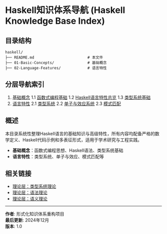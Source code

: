 # Haskell知识体系导航 (Haskell Knowledge Base Index)

## 目录结构

```text
haskell/
├── README.md                        # 本文件
├── 01-Basic-Concepts/               # 基础概念
├── 02-Language-Features/            # 语言特性
```

## 分层导航索引

1. [基础概念](./01-Basic-Concepts/README.md)
   1.1 [函数式编程基础](./01-Basic-Concepts/01-Functional-Programming.md)
   1.2 [Haskell语言特性总览](./01-Basic-Concepts/02-Haskell-Language-Features.md)
   1.3 [类型系统基础](./01-Basic-Concepts/03-Type-System.md)
2. [语言特性](./02-Language-Features/README.md)
   2.1 [类型系统](./02-Language-Features/01-Type-System.md)
   2.2 [单子与效应系统](./02-Language-Features/02-Monads-and-Effects.md)
   2.3 [模式匹配](./02-Language-Features/03-Pattern-Matching.md)

## 概述

本目录系统性整理Haskell语言的基础知识与高级特性，所有内容均配备严格的数学定义、Haskell代码示例和多表征形式，适用于学术研究与工程实践。

- **基础概念**：函数式编程思想、Haskell语法、类型系统基础
- **语言特性**：类型系统、单子与效应、模式匹配等

## 相关链接

- [理论层：类型系统理论](../03-Theory/01-Programming-Language-Theory/04-Type-System-Theory.md)
- [理论层：语法理论](../03-Theory/01-Programming-Language-Theory/02-Syntax-Theory.md)
- [理论层：语义理论](../03-Theory/01-Programming-Language-Theory/03-Semantics-Theory.md)

---

**作者**: 形式化知识体系重构项目  
**最后更新**: 2024年12月  
**版本**: 1.0
